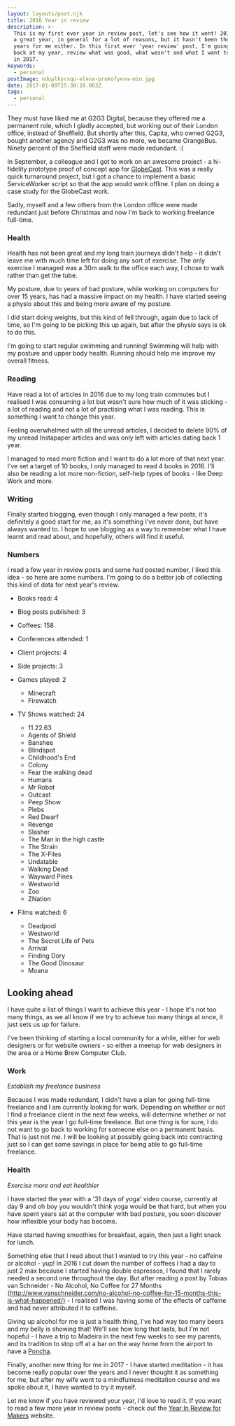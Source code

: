 ```yaml
---
layout: layouts/post.njk
title: 2016 Year in review
description: >-
  This is my first ever year in review post, let's see how it went! 2016 was not
  a great year, in general for a lot of reasons, but it hasn't been the best of
  years for me either. In this first ever 'year review' post, I'm going to look
  back at my year, review what was good, what wasn't and what I want to achieve
  in 2017.
keywords:
  - personal
postImage: nduplkyrxqu-elena-prokofyeva-min.jpg
date: 2017-01-09T15:30:18.863Z
tags:
  - personal
---
```

They must have liked me at G2G3 Digital, because they offered me a permanent role, which I gladly accepted, but working out of their London office, instead of Sheffield. But shortly after this, Capita, who owned G2G3, bought another agency and G2G3 was no more, we became OrangeBus. Ninety percent of the Sheffield staff were made redundant. :(

In September, a colleague and I got to work on an awesome project - a hi-fidelity prototype proof of concept app for [GlobeCast](http://www.globecast.com/ "GlobeCast"). This was a really quick turnaround project, but I got a chance to implement a basic ServiceWorker script so that the app would work offline. I plan on doing a case study for the GlobeCast work.

Sadly, myself and a few others from the London office were made redundant just before Christmas and now I'm back to working freelance full-time.

### Health
Health has not been great and my long train journeys didn't help - it didn't leave me with much time left for doing any sort of exercise. The only exercise I managed was a 30m walk to the office each way, I chose to walk rather than get the tube.

My posture, due to years of bad posture, while working on computers for over 15 years, has had a massive impact on my health. I have started seeing a physio about this and being more aware of my posture.

I did start doing weights, but this kind of fell through, again due to lack of time, so I'm going to be picking this up again, but after the physio says is ok to do this.

I'm going to start regular swimming and running! Swimming will help with my posture and upper body health. Running should help me improve my overall fitness.

### Reading
Have read a lot of articles in 2016 due to my long train commutes but I realised I was consuming a lot but wasn't sure how much of it was sticking - a lot of reading and not a lot of practising what I was reading. This is something I want to change this year.

Feeling overwhelmed with all the unread articles, I decided to delete 90% of my unread Instapaper articles and was only left with articles dating back 1 year.

I managed to read more fiction and I want to do a lot more of that next year. I've set a target of 10 books, I only managed to read 4 books in 2016. I'll also be reading a lot more non-fiction, self-help types of books - like Deep Work and more.

### Writing
Finally started blogging, even though I only managed a few posts, it's definitely a good start for me, as it's something I've never done, but have always wanted to. I hope to use blogging as a way to remember what I have learnt and read about, and hopefully, others will find it useful.

### Numbers
I read a few year in review posts and some had posted number, I liked this idea - so here are some numbers. I'm going to do a better job of collecting this kind of data for next year's review.

* Books read: 4
* Blog posts published: 3
* Coffees: 158
* Conferences attended: 1
* Client projects: 4
* Side projects: 3
* Games played: 2
    * Minecraft
    * Firewatch


* TV Shows watched: 24
    * 11.22.63
    * Agents of Shield
    * Banshee
    * Blindspot
    * Childhood's End
    * Colony
    * Fear the walking dead
    * Humans
    * Mr Robot
    * Outcast
    * Peep Show
    * Plebs
    * Red Dwarf
    * Revenge
    * Slasher
    * The Man in the high castle
    * The Strain
    * The X-Files
    * Undatable
    * Walking Dead
    * Wayward Pines
    * Westworld
    * Zoo
    * ZNation


* Films watched: 6
    * Deadpool
    * Westworld
    * The Secret Life of Pets
    * Arrival
    * Finding Dory
    * The Good Dinosaur
    * Moana

## Looking ahead
I have quite a list of things I want to achieve this year - I hope it's not too many things, as we all know if we try to achieve too many things at once, it just sets us up for failure.

I've been thinking of starting a local community for a while, either for web designers or for website owners - so either a meetup for web designers in the area or a Home Brew Computer Club.

### Work

_Establish my freelance business_

Because I was made redundant, I didn't have a plan for going full-time freelance and I am currently looking for work. Depending on whether or not I find a freelance client in the next few weeks, will determine whether or not this year is the year I go full-time freelance. But one thing is for sure, I do not want to go back to working for someone else on a permanent basis. That is just not me. I will be looking at possibly going back into contracting just so I can get some savings in place for being able to go full-time freelance.

### Health

_Exercise more and eat healthier_

I have started the year with a '31 days of yoga' video course, currently at day 9 and oh boy you wouldn't think yoga would be that hard, but when you have spent years sat at the computer with bad posture, you soon discover how inflexible your body has become.

Have started having smoothies for breakfast, again, then just a light snack for lunch.

Something else that I read about that I wanted to try this year - no caffeine or alcohol - yup! In 2016 I cut down the number of coffees I had a day to just 2 max because I started having double espressos, I found that I rarely needed a second one throughout the day. But after reading a post by Tobias van Schneider - No Alcohol, No Coffee for 27 Months {http://www.vanschneider.com/no-alcohol-no-coffee-for-15-months-this-is-what-happened/} - I realised I was having some of the effects of caffeine and had never attributed it to caffeine.

Giving up alcohol for me is just a health thing, I've had way too many beers and my belly is showing that! We'll see how long that lasts, but I'm not hopeful - I have a trip to Madeira in the next few weeks to see my parents, and its tradition to stop off at a bar on the way home from the airport to have a [Poncha](http://www.madeira-holidays.eu/madeira-products/poncha-traditional-drink-madeira/ "Poncha – The traditional drink of Madeira").

Finally, another new thing for me in 2017 - I have started meditation - it has become really popular over the years and I never thought it as something for me, but after my wife went to a mindfulness meditation course and we spoke about it, I have wanted to try it myself.

Let me know if you have reviewed your year, I'd love to read it. If you want to read a few more year in review posts - check out the [Year In Review for Makers](https://yearinreview.me/ "Year In Review for Makers") website.
